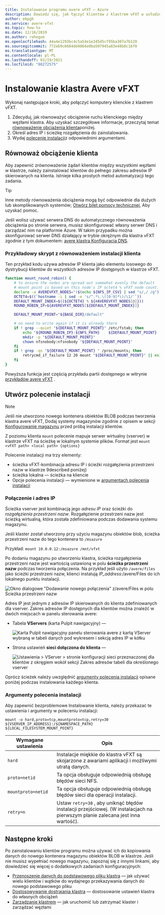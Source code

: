 ```yaml
---
title: Instalowanie programu avere vFXT — Azure
description: Dowiedz się, jak łączyć klientów z klastrem vFXT w usłudze avere vFXT for Azure oraz jak równoważyć obciążenie ruchu klientów między węzłami klastra.
author: ekpgh
ms.service: avere-vfxt
ms.topic: how-to
ms.date: 12/16/2019
ms.author: rohogue
ms.openlocfilehash: 44a4e1293bc4c5a54e1e345d5cf95ba307a7b120
ms.sourcegitcommit: 772eb9c6684dd4864e0ba507945a83e48b8c16f0
ms.translationtype: MT
ms.contentlocale: pl-PL
ms.lasthandoff: 03/19/2021
ms.locfileid: "88272575"
---
```

# <a name="mount-the-avere-vfxt-cluster"></a>Instalowanie klastra Avere vFXT

Wykonaj następujące kroki, aby połączyć komputery klienckie z klastrem vFXT.

1. Zdecyduj, jak równoważyć obciążenie ruchu klienckiego między węzłami klastra. Aby uzyskać szczegółowe informacje, przeczytaj temat [równoważenie obciążenia klienta](#balance-client-load)poniżej.
1. Określ adres IP i ścieżkę rozgałęzienia do zainstalowania.
1. Wydaj [polecenie instalacji](#mount-command-arguments)z odpowiednimi argumentami.

## <a name="balance-client-load"></a>Równoważ obciążenie klienta

Aby zapewnić zrównoważenie żądań klientów między wszystkimi węzłami w klastrze, należy zainstalować klientów do pełnego zakresu adresów IP skierowanych na klienta. Istnieje kilka prostych metod automatyzacji tego zadania.

> [!TIP]
> Inne metody równoważenia obciążenia mogą być odpowiednie dla dużych lub skomplikowanych systemów; [Otwórz bilet pomocy technicznej,](avere-vfxt-open-ticket.md#open-a-support-ticket-for-your-avere-vfxt) Aby uzyskać pomoc.
>
> Jeśli wolisz używać serwera DNS do automatycznego równoważenia obciążenia po stronie serwera, musisz skonfigurować własny serwer DNS i zarządzać nim na platformie Azure. W takim przypadku można skonfigurować serwer DNS działający w trybie okrężnym dla klastra vFXT zgodnie z tym dokumentem: [avere klastra Konfiguracja DNS](avere-vfxt-configure-dns.md).

### <a name="sample-balanced-client-mounting-script"></a>Przykładowy skrypt z równoważeniem instalacji klienta

Ten przykład kodu używa adresów IP klienta jako elementu losowego do dystrybucji klientów do wszystkich adresów IP dostępnych w klastrze vFXT.

```bash
function mount_round_robin() {
    # to ensure the nodes are spread out somewhat evenly the default
    # mount point is based on this node's IP octet4 % vFXT node count.
    declare -a AVEREVFXT_NODES="($(echo ${NFS_IP_CSV} | sed "s/,/ /g"))"
    OCTET4=$((`hostname -i | sed -e 's/^.*\.\([0-9]*\)/\1/'`))
    DEFAULT_MOUNT_INDEX=$((${OCTET4} % ${#AVEREVFXT_NODES[@]}))
    ROUND_ROBIN_IP=${AVEREVFXT_NODES[${DEFAULT_MOUNT_INDEX}]}

    DEFAULT_MOUNT_POINT="${BASE_DIR}/default"

    # no need to write again if it is already there
    if ! grep --quiet "${DEFAULT_MOUNT_POINT}" /etc/fstab; then
        echo "${ROUND_ROBIN_IP}:${NFS_PATH}    ${DEFAULT_MOUNT_POINT}    nfs hard,proto=tcp,mountproto=tcp,retry=30 0 0" >> /etc/fstab
        mkdir -p "${DEFAULT_MOUNT_POINT}"
        chown nfsnobody:nfsnobody "${DEFAULT_MOUNT_POINT}"
    fi
    if ! grep -qs "${DEFAULT_MOUNT_POINT} " /proc/mounts; then
        retrycmd_if_failure 12 20 mount "${DEFAULT_MOUNT_POINT}" || exit 1
    fi
}
```

Powyższa funkcja jest częścią przykładu partii dostępnego w witrynie [przykładów avere vFXT](https://github.com/Azure/Avere#tutorials) .

## <a name="create-the-mount-command"></a>Utwórz polecenie instalacji

> [!NOTE]
> Jeśli nie utworzono nowego kontenera obiektów BLOB podczas tworzenia klastra avere vFXT, Dodaj systemy magazynów zgodnie z opisem w sekcji [Konfigurowanie magazynu](avere-vfxt-add-storage.md) przed próbą instalacji klientów.

Z poziomu klienta ``mount`` polecenie mapuje serwer wirtualny (vserver) w klastrze vFXT na ścieżkę w lokalnym systemie plików. Format jest ``mount <vFXT path> <local path> {options}``

Polecenie instalacji ma trzy elementy:

* ścieżka vFXT-kombinacja adresu IP i ścieżki rozgałęzienia przestrzeni nazw w klastrze 9described poniżej)
* ścieżka lokalna — ścieżka na kliencie
* Opcje polecenia instalacji — wymienione w [argumentach polecenia instalacji](#mount-command-arguments)

### <a name="junction-and-ip"></a>Połączenie i adres IP

Ścieżka vserver jest kombinacją jego *adresu IP* oraz ścieżki do *rozgałęzienia przestrzeni nazw*. Rozgałęzienie przestrzeni nazw jest ścieżką wirtualną, która została zdefiniowana podczas dodawania systemu magazynu.

Jeśli klaster został utworzony przy użyciu magazynu obiektów blob, ścieżka przestrzeni nazw do tego kontenera to `/msazure`

Przykład: ``mount 10.0.0.12:/msazure /mnt/vfxt``

Po dodaniu magazynu po utworzeniu klastra, ścieżka rozgałęzienia przestrzeni nazw jest wartością ustawioną w polu **ścieżka przestrzeni nazw** podczas tworzenia połączenia. Na przykład jeśli użyto ``/avere/files`` jako ścieżki przestrzeni nazw, klienci instalują *IP_address*:/avere/Files do ich lokalnego punktu instalacji.

![Okno dialogowe "Dodawanie nowego połączenia" z/avere/Files w polu Ścieżka przestrzeni nazw](media/avere-vfxt-create-junction-example.png) <!-- to do - change example and screenshot to vfxt/files instead of avere -->

Adres IP jest jednym z adresów IP skierowanych do klienta zdefiniowanych dla vserver. Zakres adresów IP dostępnych dla klientów można znaleźć w dwóch miejscach w panelu sterowania avere:

* Tabela **VServers** (karta Pulpit nawigacyjny) —

  ![Karta Pulpit nawigacyjny panelu sterowania avere z kartą VServer wybraną w tabeli danych pod wykresem i sekcją adres IP w kółku](media/avere-vfxt-ip-addresses-dashboard.png)

* Strona ustawień **sieci dołączona do klienta** —

  ![Ustawienia > VServer > stronie konfiguracji sieci przeznaczonej dla klientów z okręgiem wokół sekcji Zakres adresów tabeli dla określonego vserver](media/avere-vfxt-ip-addresses-settings.png)

Oprócz ścieżek należy uwzględnić [argumenty polecenia instalacji](#mount-command-arguments) opisane poniżej podczas instalowania każdego klienta.

### <a name="mount-command-arguments"></a>Argumenty polecenia instalacji

Aby zapewnić bezproblemowe Instalowanie klienta, należy przekazać te ustawienia i argumenty w poleceniu instalacji:

``mount -o hard,proto=tcp,mountproto=tcp,retry=30 ${VSERVER_IP_ADDRESS}:/${NAMESPACE_PATH} ${LOCAL_FILESYSTEM_MOUNT_POINT}``

| Wymagane ustawienia | Opis |
--- | ---
``hard`` | Instalacje miękkie do klastra vFXT są skojarzone z awariami aplikacji i możliwymi utratą danych.
``proto=netid`` | Ta opcja obsługuje odpowiednią obsługę błędów sieci NFS.
``mountproto=netid`` | Ta opcja obsługuje odpowiednią obsługę błędów sieci dla operacji instalacji.
``retry=n`` | Ustaw ``retry=30`` , aby uniknąć błędów instalacji przejściowej. (W instalacjach na pierwszym planie zalecana jest inna wartość).

## <a name="next-steps"></a>Następne kroki

Po zainstalowaniu klientów programu można używać ich do kopiowania danych do nowego kontenera magazynu obiektów BLOB w klastrze. Jeśli nie musisz wypełniać nowego magazynu, zapoznaj się z innymi linkami, aby dowiedzieć się więcej o dodatkowych zadaniach konfiguracyjnych:

* [Przenoszenie danych do podstawowego pliku klastra](avere-vfxt-data-ingest.md) — jak używać wielu klientów i wątków do wydajnego przekazywania danych do nowego podstawowego pliku
* [Dostosowywanie dostrajania klastra](avere-vfxt-tuning.md) — dostosowanie ustawień klastra do własnych obciążeń
* [Zarządzanie klastrem](avere-vfxt-manage-cluster.md) — jak uruchomić lub zatrzymać klaster i zarządzać węzłami
